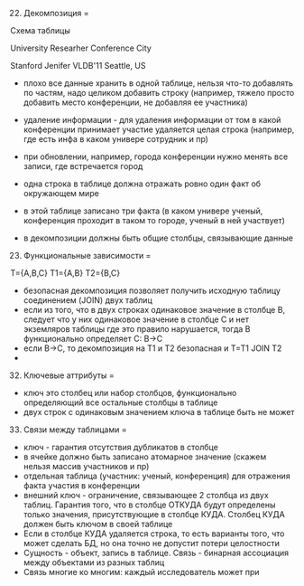 22. Декомпозиция
=

Схема таблицы

University  Researher   Conference  City

Stanford    Jenifer     VLDB'11     Seattle, US

* плохо все данные хранить в одной таблице, нельзя что-то добавлять по частям, надо целиком добавить строку (например, тяжело просто добавить место конференции, не добавляя ее участника)
* удаление информации - для удаления информации от том в какой конференции принимает участие удаляется целая строка (например, где есть инфа в каком универе сотрудник и пр)
* при обновлении, например, города конференции нужно менять все записи, где встречается город

* одна строка в таблице должна отражать ровно один факт об окружающем мире
* в этой таблице записано три факта (в каком универе ученый, конференция проходит в таком то городе, ученый в ней участвует)

* в декомпозиции должны быть общие столбцы, связывающие данные


23. Функциональные зависимости
=

T={A,B,C}
T1={A,B}  T2={B,C}

* безопасная декомпозиция позволяет получить исходную таблицу соединением (JOIN) двух таблиц
* если из того, что в двух строках одинаковое значение в столбце B, следует что у них одинаковое значение в столбце C и нет экземляров таблицы где это правило нарушается, тогда B функционально определяет C: B->C
* если В->C, то декомпозиция на T1 и T2 безопасная и T=T1 JOIN T2
* 

32. Ключевые аттрибуты
=

* ключ это столбец или набор столбцов, функционально определяющий все остальные столбцы в таблице
* двух строк с одинаковым значением ключа в таблице быть не может

33. Связи между таблицами
=

* ключ - гарантия отсутствия дубликатов в столбце
* в ячейке должно быть записано атомарное значение (скажем нельзя массив участников и пр)
* отдельная таблица (участник: ученый, конференция) для отражения факта участия в конференции
* внешний ключ - ограничение, связывающее 2 столбца из двух таблиц. Гарантия того, что в столбце ОТКУДА будут определены только значения, присутствующие в столбце КУДА. Столбец КУДА должен быть ключом в своей таблице
* Если в столбце КУДА удаляется строка, то есть варианты того, что может сделать БД, но она точно не допустит потери целостности
* Сущность - объект, запись в таблице. Связь - бинарная ассоциация между объектами из разных таблиц
* Связь многие ко многим: каждый исследователь может при

